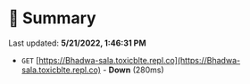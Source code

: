 # 📖 Summary
Last updated: **5/21/2022, 1:46:31 PM**

- `GET` [https://Bhadwa-sala.toxicblte.repl.co](https://Bhadwa-sala.toxicblte.repl.co) - **Down** (280ms)
